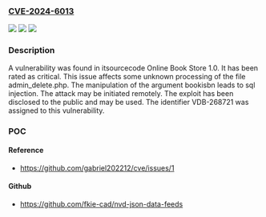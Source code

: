 ### [CVE-2024-6013](https://cve.mitre.org/cgi-bin/cvename.cgi?name=CVE-2024-6013)
![](https://img.shields.io/static/v1?label=Product&message=Online%20Book%20Store&color=blue)
![](https://img.shields.io/static/v1?label=Version&message=%3D%201.0%20&color=brighgreen)
![](https://img.shields.io/static/v1?label=Vulnerability&message=CWE-89%20SQL%20Injection&color=brighgreen)

### Description

A vulnerability was found in itsourcecode Online Book Store 1.0. It has been rated as critical. This issue affects some unknown processing of the file admin_delete.php. The manipulation of the argument bookisbn leads to sql injection. The attack may be initiated remotely. The exploit has been disclosed to the public and may be used. The identifier VDB-268721 was assigned to this vulnerability.

### POC

#### Reference
- https://github.com/gabriel202212/cve/issues/1

#### Github
- https://github.com/fkie-cad/nvd-json-data-feeds

